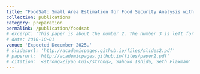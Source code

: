 ```yaml
---
title: "FoodSat: Small Area Estimation for Food Security Analysis with Satellite Imagery"
collection: publications
category: preparation
permalink: /publication/foodsat
# excerpt: 'This paper is about the number 2. The number 3 is left for future work.'
# date: 2010-10-01
venue: 'Expected December 2025.'
# slidesurl: 'http://academicpages.github.io/files/slides2.pdf'
# paperurl: 'http://academicpages.github.io/files/paper2.pdf'
# citation: '<strong>Ziyao Cui</strong>, Sahoko Ishida, Seth Flaxman'
---
```

